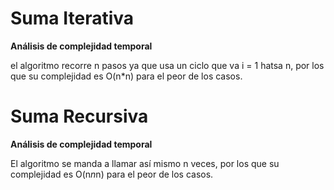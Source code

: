 # Suma Iterativa

**Análisis de complejidad temporal**

el algoritmo recorre n pasos ya que usa un ciclo que va i = 1 hatsa n, por los que su complejidad es O(n*n) para el peor de los casos.

# Suma Recursiva

**Análisis de complejidad temporal**

El algoritmo se manda a llamar así mismo n veces, por los que su complejidad es O(n*n*n) para el peor de los casos.
